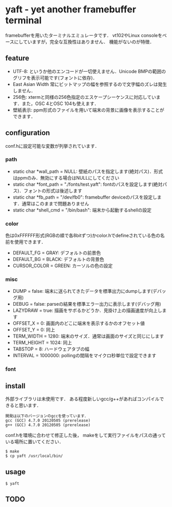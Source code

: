 # yaft - yet another framebuffer terminal

framebufferを用いたターミナルエミュレータです．
vt102やLinux consoleをベースにしていますが，完全な互換性はありません．
機能がないのが特徴．

## feature
-	UTF-8:
	というか他のエンコードが一切使えません．Unicode BMPの範囲のグリフを表示可能です(フォントに依存)．
-	East Asian Width
	常にビットマップの幅を参照するので文字幅のズレは発生しません．
-	256色:
	xtermと同様の256色指定のエスケープシーケンスに対応しています．また，OSC 4とOSC 104も使えます．
-	壁紙表示:
	ppm形式のファイルを用いて端末の背景に画像を表示することができます．

## configuration
conf.hに設定可能な変数が列挙されています．

### path

-	static char *wall_path = NULL:
	壁紙のパスを指定します(絶対パス)．形式はppmのみ．無効にする場合はNULLにしてください
-	static char *font_path = "./fonts/test.yaft":
	fontのパスを設定します(絶対パス)．フォントの形式は後述します
-	static char *fb_path = "/dev/fb0":
	framebuffer deviceのパスを設定します．通常はこのままで問題ありません
-	static char *shell_cmd = "/bin/bash":
	端末から起動するshellの設定

### color
色は0xFFFFFF形式(RGBの順で各8bitずつ)かcolor.hでdefineされている色の名前を使用できます．

-	DEFAULT_FG = GRAY:
	デフォルトの前景色
-	DEFAULT_BG = BLACK:
	デフォルトの背景色
-	CURSOR_COLOR = GREEN:
	カーソルの色の設定

### misc
-	DUMP = false:
	端末に送られてきたデータを標準出力にdumpします(デバッグ用)
-	DEBUG = false:
	parseの結果を標準エラー出力に表示します(デバッグ用)
-	LAZYDRAW = true:
	描画をサボるかどうか．見掛け上の描画速度が向上します
-	OFFSET_X = 0:
	画面内のどこに端末を表示するかのオフセット値
-	OFFSET_Y = 0:
	同上
-	TERM_WIDTH = 1280:
	端末のサイズ．通常は画面のサイズと同じにします
-	TERM_HEIGHT = 1024:
	同上
-	TABSTOP = 8:
	ハードウェアタブの幅
-	INTERVAL = 1000000:
	pollingの間隔をマイクロ秒単位で設定できます

### font

## install
外部ライブラリは未使用です．
ある程度新しいgcc/g++があればコンパイルできると思います．

	開発は以下のバージョンのgccを使っています．
	gcc (GCC) 4.7.0 20120505 (prerelease)
	g++ (GCC) 4.7.0 20120505 (prerelease)

conf.hを環境に合わせて修正した後，
makeをして実行ファイルをパスの通っている場所に置いてください．

~~~
$ make
$ cp yaft /usr/local/bin/
~~~

## usage

~~~
$ yaft
~~~

## TODO
